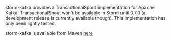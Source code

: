 storm-kafka provides a TransactionalSpout implementation for Apache Kafka. TransactionalSpout won't be available in Storm until 0.7.0 (a development release is currently available though). This implementation has only been lightly tested.

storm-kafka is available from Maven [here](http://clojars.org/storm/storm-kafka)

